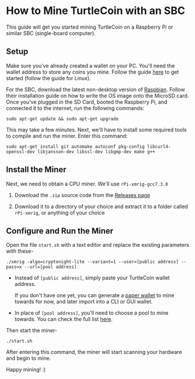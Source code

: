 # How to Mine TurtleCoin with an SBC

This guide will get you started mining TurtleCoin on a Raspberry Pi or similar SBC (single-board computer).

## Setup

Make sure you've already created a wallet on your PC. You'll need the wallet address to store any coins you mine. Follow the guide [here](Using-Simplewallet) to get started (follow the guide for Linux).

For the SBC, download the latest non-desktop version of [Raspbian](https://www.raspberrypi.org/downloads). Follow their installation guide on how to write the OS image onto the MicroSD card. Once you've plugged in the SD Card, booted the Raspberry Pi, and connected it to the internet, run the following commands:


	sudo apt-get update && sudo apt-get upgrade

This may take a few minutes. Next, we'll have to install some required tools to compile and run the miner. Enter this command:


	sudo apt-get install git automake autoconf pkg-config libcurl4-openssl-dev libjansson-dev libssl-dev libgmp-dev make g++

## Install the Miner

Next, we need to obtain a CPU miner. We'll use `rPi-xmrig-gcc7.3.0`

1. Download the `.zip` source code from the [Releases page](https://github.com/auto-joe/rPi-xmrig-gcc7.3.0/releases/latest)


2. Download it to a directory of your choice and extract it to a folder called `rPi-xmrig`, or anything of your choice


## Configure and Run the Miner

Open the file `start.sh` with a text editor and replace the existing parameters with these-


```shell
./xmrig -algo=cryptonight-lite --variant=1 --user=[public address] --pass=x --url=[pool address]
```

* Instead of `[public address]`, simply paste your TurtleCoin wallet address.

  If you don't have one yet, you can generate a [paper wallet](Making-a-Paper-Wallet) to mine towards for now, and later import into a CLI or GUI wallet.

* In place of `[pool address]`, you'll need to choose a pool to mine towards. You can check the full list [here](Pools).

Then start the miner-

```shell
./start.sh
```



After entering this command, the miner will start scanning your hardware and begin to mine. 

Happy mining! :)

